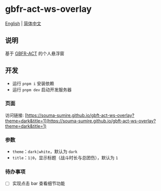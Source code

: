 # gbfr-act-ws-overlay

[English](./README.en-US.md) | [简体中文](./README.md)

## 说明

基于 [GBFR-ACT](https://github.com/nyaoouo/GBFR-ACT) 的个人悬浮窗

## 开发

- 运行 `pnpm i` 安装依赖
- 运行 `pnpm dev` 启动开发服务器

### 页面

访问链接: [https://souma-sumire.github.io/gbft-act-ws-overlay?theme=dark&title=1](https://souma-sumire.github.io/gbft-act-ws-overlay?theme=dark&title=1)

### 参数

- `theme`：`dark|white`，默认为 `dark`
- `title`：`1|0`，显示标题（战斗时长与总团伤），默认为 `1`

### 待办事项

- [ ] 实现点击 bar 查看细节功能
